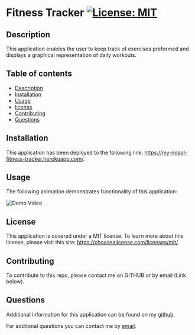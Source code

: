 # Fitness Tracker [![License: MIT](https://img.shields.io/badge/License-MIT-yellow.svg)](https://opensource.org/licenses/MIT) 

## Description
This application enables the user to keep track of exercises preformed and displays a graphical representation of daily workouts.

## Table of contents
- [Description](#Description)
- [Installation](#Installation)
- [Usage](#Usage)
- [license](#license) 
- [Contributing](#Contributing)
- [Questions](#Questions)

## Installation
This application has been deployed to the following link: https://my-nosql-fitness-tracker.herokuapp.com/.

## Usage

The following animation demonstrates functionality of this application:

![Demo Video](./Fitness_Tracker_Demo.gif)


## License

This application is covered under a MIT license. 
To learn more about this license, please visit this site: https://choosealicense.com/licenses/mit/.

## Contributing
To contribute to this repo, please contact me on GITHUB or by email (Link below).

## Questions
Additional information for this application can be found on my [github](https://www.github.com/cassiep1986?tab=repositories/).

For additonal questions you can contact me by [email](mailto:cassiep1986@gmail.com).

